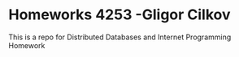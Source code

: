 # Homeworks 4253 -Gligor Cilkov
This is a repo for Distributed Databases and Internet Programming Homework 
